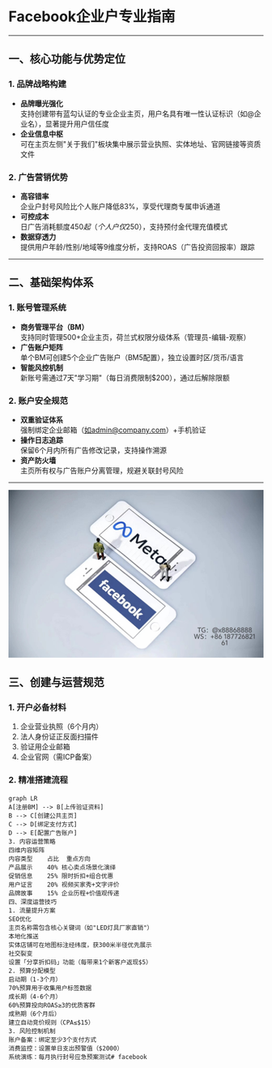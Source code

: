 # Facebook企业户专业指南
---
## 一、核心功能与优势定位
### 1. 品牌战略构建
- **品牌曝光强化**  
  支持创建带有蓝勾认证的专业企业主页，用户名具有唯一性认证标识（如@企业名），显著提升用户信任度
- **企业信息中枢**  
  可在主页左侧"关于我们"板块集中展示营业执照、实体地址、官网链接等资质文件
### 2. 广告营销优势
- **高容错率**  
  企业户封号风险比个人账户降低83%，享受代理商专属申诉通道
- **可控成本**  
  日广告消耗额度$450起（个人户仅$250），支持预付金代理充值模式
- **数据穿透力**  
  提供用户年龄/性别/地域等9维度分析，支持ROAS（广告投资回报率）跟踪
---
## 二、基础架构体系
### 1. 账号管理系统
- **商务管理平台（BM）**  
  支持同时管理500+企业主页，荷兰式权限分级体系（管理员-编辑-观察）
- **广告账户矩阵**  
  单个BM可创建5个企业广告账户（BM5配置），独立设置时区/货币/语言
- **智能风控机制**  
  新账号需通过7天"学习期"（每日消费限制$200），通过后解除限额
### 2. 账户安全规范
- **双重验证体系**  
  强制绑定企业邮箱（如admin@company.com）+手机验证
- **操作日志追踪**  
  保留6个月内所有广告修改记录，支持操作溯源
- **资产防火墙**  
  主页所有权与广告账户分离管理，规避关联封号风险
---
![替代文字](微信图片_20250331131736.jpg)
## 三、创建与运营规范
### 1. 开户必备材料
1. 企业营业执照（6个月内）
2. 法人身份证正反面扫描件
3. 验证用企业邮箱
4. 企业官网（需ICP备案）
### 2. 精准搭建流程
```mermaid
graph LR
A[注册BM] --> B[上传验证资料]
B --> C[创建公共主页]
C --> D[绑定支付方式]
D --> E[配置广告账户]
3. 内容运营策略
四维内容矩阵
内容类型	占比	重点方向
产品展示	40%	核心卖点场景化演绎
促销信息	25%	限时折扣+组合优惠
用户证言	20%	视频买家秀+文字评价
品牌故事	15%	企业历程+价值观传递
四、深度运营技巧
1. 流量提升方案
SEO优化
主页名称需包含核心关键词（如"LED灯具厂家直销"）
本地化推送
实体店铺可在地图标注经纬度，获300米半径优先展示
社交裂变
设置「分享折扣码」功能（每带来1个新客户返现$5）
2. 预算分配模型
启动期（1-3个月）
70%预算用于收集用户标签数据
成长期（4-6个月）
60%预算投向ROAS≥3的优质客群
成熟期（6个月后）
建立自动竞价规则（CPA≤$15）
3. 风险控制机制
账户备案：绑定至少3个支付方式
消费监控：设置单日支出预警值（$2000）
系统演练：每月执行封号应急预案测试# facebook

